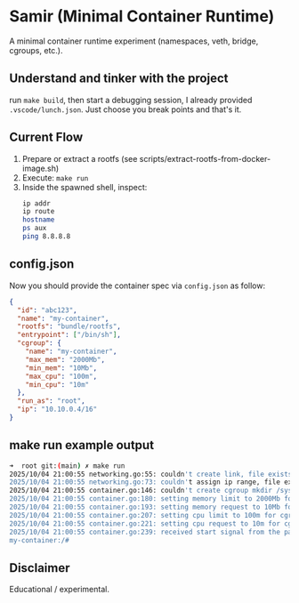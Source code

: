 # Samir (Minimal Container Runtime)

A minimal container runtime experiment (namespaces, veth, bridge, cgroups, etc.).

## Understand and tinker with the project

run `make build`, then start a debugging session, I already provided `.vscode/lunch.json`. Just choose you break points and that's it.

## Current Flow
1. Prepare or extract a rootfs (see scripts/extract-rootfs-from-docker-image.sh)
3. Execute: `make run`
4. Inside the spawned shell, inspect:
   ```bash
   ip addr
   ip route
   hostname
   ps aux
   ping 8.8.8.8
   ```
## config.json
Now you should provide the container spec via `config.json` as follow:

```json
{
  "id": "abc123",
  "name": "my-container",
  "rootfs": "bundle/rootfs",
  "entrypoint": ["/bin/sh"],
  "cgroup": {
    "name": "my-container",
    "max_mem": "2000Mb",
    "min_mem": "10Mb",
    "max_cpu": "100m",
    "min_cpu": "10m"
  },
  "run_as": "root",
  "ip": "10.10.0.4/16"
}
```

## make run example output
```bash
➜  root git:(main) ✗ make run
2025/10/04 21:00:55 networking.go:55: couldn't create link, file exists
2025/10/04 21:00:55 networking.go:73: couldn't assign ip range, file exists
2025/10/04 21:00:55 container.go:146: couldn't create cgroup mkdir /sys/fs/cgroup/samir: file exists
2025/10/04 21:00:55 container.go:180: setting memory limit to 2000Mb for cgroup samir
2025/10/04 21:00:55 container.go:193: setting memory request to 10Mb for cgroup samir
2025/10/04 21:00:55 container.go:207: setting cpu limit to 100m for cgroup samir
2025/10/04 21:00:55 container.go:221: setting cpu request to 10m for cgroup samir
2025/10/04 21:00:55 container.go:239: received start signal from the parent pid [SIGNAL=1] 
my-container:/# 
```

## Disclaimer
Educational / experimental.
